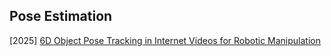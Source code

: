 ## Pose Estimation

[2025] [6D Object Pose Tracking in Internet Videos for Robotic Manipulation](https://arxiv.org/abs/2503.10307)